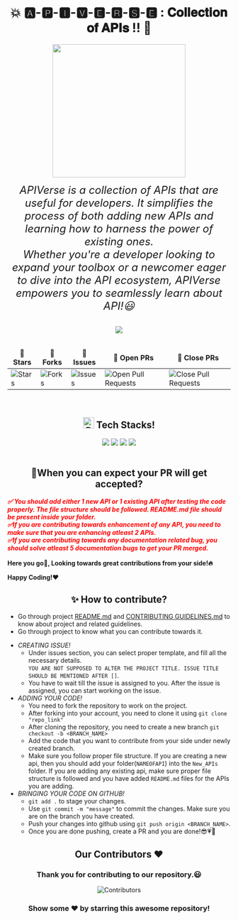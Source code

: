 <div align = "center">
 
# 💥  🅰️-🅿️-🅸-🆅-🅴-🆁-🆂-🅴 : 𝐂𝐨𝐥𝐥𝐞𝐜𝐭𝐢𝐨𝐧 𝐨𝐟 𝐀𝐏𝐈𝐬 !! 🤝
</div>

<div align = "center">
<img src="https://github.com/dishamodi0910/APIBoxTesting/assets/106090499/6972a91e-4dc5-40c9-b5bd-b0f82a6441ae" width="300" height="300">

<i><font size="5">APIVerse is a collection of APIs that are useful for developers. It simplifies the process of both adding new APIs and learning how to harness the power of existing ones. <br> Whether you're a developer looking to expand your toolbox or a newcomer eager to dive into the API ecosystem, APIVerse empowers you to seamlessly learn about API!😃</font></i>
</div>
<div align = "center">
 


<br>
<img src="https://img.shields.io/badge/Maintained%3F-yes-green.svg">
<br><br>
<table align="center">
    <thead align="center">
        <tr border: 1px;>
            <td><b>🌟 Stars</b></td>
            <td><b>🍴 Forks</b></td>
            <td><b>🐛 Issues</b></td>
            <td><b>🔔 Open PRs</b></td>
            <td><b>🔕 Close PRs</b></td>
        </tr>
     </thead>
    <tbody>
         <tr>
            <td><img alt="Stars" src="https://img.shields.io/github/stars/dishamodi0910/APIBoxTesting?style=flat&logo=github"/></td>
             <td><img alt="Forks" src="https://img.shields.io/github/forks/dishamodi0910/APIBoxTesting?style=flat&logo=github"/></td>
            <td><img alt="Issues" src="https://img.shields.io/github/issues/dishamodi0910/APIBoxTesting?style=flat&logo=github"/></td>
            <td><img alt="Open Pull Requests" src="https://img.shields.io/github/issues-pr/dishamodi0910/APIBoxTesting?style=flat&logo=github"/></td>
           <td><img alt="Close Pull Requests" src="https://img.shields.io/github/issues-pr-closed/dishamodi0910/APIBoxTesting?style=flat&color=critical&logo=github"/></td>
        </tr>
    </tbody>
</table>
</div>
<br>
<div align = "center"> 
 <h2><img src="https://raw.githubusercontent.com/Tarikul-Islam-Anik/Animated-Fluent-Emojis/master/Emojis/Objects/Pushpin.png" alt="Pushpin" width="25" height="25" />&nbsp;Tech Stacks!</h2>

<img src= "https://img.shields.io/badge/Express.js-404D59?style=for-the-badge">
<img src="https://img.shields.io/badge/TypeScript-007ACC?style=for-the-badge&logo=typescript&logoColor=white">
<img src="https://img.shields.io/badge/Node.js-43853D?style=for-the-badge&logo=node.js&logoColor=white">
<img src="https://img.shields.io/badge/JavaScript-F7DF1E?style=for-the-badge&logo=JavaScript&logoColor=black">

</div>
<br>
<div align="left">
<h2 align="center">🚀When you can expect your PR will get accepted?</h2>
 
<div style="color : red">
<i><b>
 ✅ You should add either 1 new API or 1 existing API after testing the code properly. The file structure should be followed. README.md file should be present inside your folder. <br>
 ✅If you are contributing towards enhancement of any API, you need to make sure that you are enhancing atleast 2 APIs. <br>
 ✅If you are contributing towards any documentation related bug, you should solve atleast 5 documentation bugs to get your PR merged. <br>
</b></i>
 <br>
</div>

 
 <b>
 Here you go🚀, Looking towards great contributions from your side!🔥 <br>
 
Happy Coding!❤️
</b>
<div>

    
 </div>
 <h2 align = "center">✨ How to contribute?</h2>
 <div align = "left">
  
- Go through project [README.md]() and [CONTRIBUTING GUIDELINES.md]() to know about project and related guidelines.<br>
- Go through project to know what you can contribute towards it.<br>
* *CREATING ISSUE!*
   - Under issues section, you can select proper template, and fill all the necessary details. <br>
   `YOU ARE NOT SUPPOSED TO ALTER THE PROJECT TITLE. ISSUE TITLE SHOULD BE MENTIONED AFTER []`.
   - You have to wait till the issue is assigned to you. After the issue is assigned, you can start working on the issue.
* *ADDING YOUR CODE!*
   - You need to fork the repository to work on the project.
   - After forking into your account, you need to clone it using `git clone "repo_link"`
   - After cloning the repository, you need to create a new branch `git checkout -b <BRANCH_NAME>`
   - Add the code that you want to contribute from your side under newly created branch.
   - Make sure you follow proper file structure. If you are creating a new api, then you should add your folder(`NAMEOFAPI`) into the `New_APIs` folder. If you are adding any existing api, make sure proper file structure is followed and you have added `README.md` files for the APIs you are adding.
* *BRINGING YOUR CODE ON GITHUB!*
   - `git add .` to stage your changes.
   - Use `git commit -m "message"` to commit the changes. Make sure you are on the branch you have created.
   -  Push your changes into github using `git push origin <BRANCH_NAME>`.
   -  Once you are done pushing, create a PR and you are done!😎💗🎯
 </div>


<h2 align = "center">Our Contributors ❤️</h2>
<div align = "center">
 <h3>Thank you for contributing to our repository.😃</h3>
 
![Contributors](https://contrib.rocks/image?repo=dishamodi0910/APIBoxTesting)

###  Show some ❤️ by starring this awesome repository!
</div>
